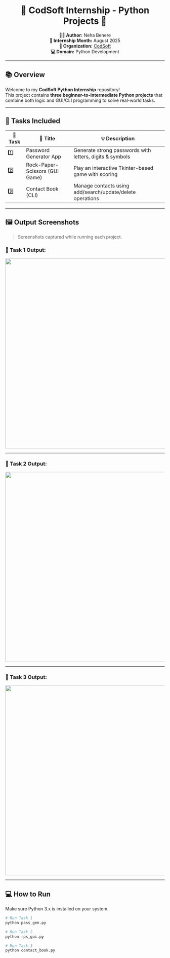 <h1 align="center">🚀 CodSoft Internship - Python Projects 🐍</h1>

<p align="center">
  <b>👩‍💻 Author:</b> Neha Behere <br>
  <b>📅 Internship Month:</b> August 2025 <br>
  <b>🔐 Organization:</b> <a href="https://www.codsoft.in">CodSoft</a> <br>
  <b>💻 Domain:</b> Python Development
</p>

---

## 📚 Overview

Welcome to my **CodSoft Python Internship** repository!  
This project contains **three beginner-to-intermediate Python projects** that combine both logic and GUI/CLI programming to solve real-world tasks.

---

## 📁 Tasks Included

| 🔢 Task | 📝 Title                          | 💡 Description                                       |
|--------|-----------------------------------|-----------------------------------------------------|
| 1️⃣     | Password Generator App            | Generate strong passwords with letters, digits & symbols |
| 2️⃣     | Rock-Paper-Scissors (GUI Game)   | Play an interactive Tkinter-based game with scoring |
| 3️⃣     | Contact Book (CLI)               | Manage contacts using add/search/update/delete operations |

---


## 🖼️ Output Screenshots

> Screenshots captured while running each project.

### 📸 Task 1 Output:
<img src="task1_output.png" width="600">

---

### 📸 Task 2 Output:
<img src="task2_gui.png" width="600">

---

### 📸 Task 3 Output:
<img src="task3_output.png" width="600">

---

## 💻 How to Run

Make sure Python 3.x is installed on your system.

```bash
# Run Task 1
python pass_gen.py

# Run Task 2
python rps_gui.py

# Run Task 3
python contact_book.py
